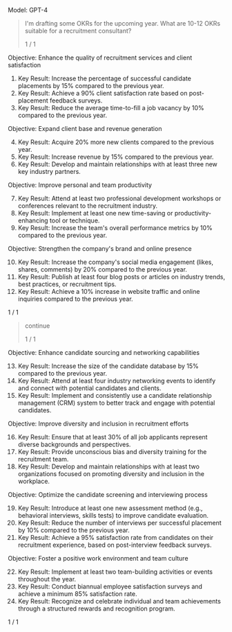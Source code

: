 Model: GPT-4

> I'm drafting some OKRs for the upcoming year. What are 10-12 OKRs suitable for a recruitment consultant?
> 
> 1 / 1

Objective: Enhance the quality of recruitment services and client satisfaction

1.  Key Result: Increase the percentage of successful candidate placements by 15% compared to the previous year.
2.  Key Result: Achieve a 90% client satisfaction rate based on post-placement feedback surveys.
3.  Key Result: Reduce the average time-to-fill a job vacancy by 10% compared to the previous year.

Objective: Expand client base and revenue generation

4.  Key Result: Acquire 20% more new clients compared to the previous year.
5.  Key Result: Increase revenue by 15% compared to the previous year.
6.  Key Result: Develop and maintain relationships with at least three new key industry partners.

Objective: Improve personal and team productivity

7.  Key Result: Attend at least two professional development workshops or conferences relevant to the recruitment industry.
8.  Key Result: Implement at least one new time-saving or productivity-enhancing tool or technique.
9.  Key Result: Increase the team's overall performance metrics by 10% compared to the previous year.

Objective: Strengthen the company's brand and online presence

10.  Key Result: Increase the company's social media engagement (likes, shares, comments) by 20% compared to the previous year.
11.  Key Result: Publish at least four blog posts or articles on industry trends, best practices, or recruitment tips.
12.  Key Result: Achieve a 10% increase in website traffic and online inquiries compared to the previous year.

1 / 1

> continue
> 
> 1 / 1

Objective: Enhance candidate sourcing and networking capabilities

13.  Key Result: Increase the size of the candidate database by 15% compared to the previous year.
14.  Key Result: Attend at least four industry networking events to identify and connect with potential candidates and clients.
15.  Key Result: Implement and consistently use a candidate relationship management (CRM) system to better track and engage with potential candidates.

Objective: Improve diversity and inclusion in recruitment efforts

16.  Key Result: Ensure that at least 30% of all job applicants represent diverse backgrounds and perspectives.
17.  Key Result: Provide unconscious bias and diversity training for the recruitment team.
18.  Key Result: Develop and maintain relationships with at least two organizations focused on promoting diversity and inclusion in the workplace.

Objective: Optimize the candidate screening and interviewing process

19.  Key Result: Introduce at least one new assessment method (e.g., behavioral interviews, skills tests) to improve candidate evaluation.
20.  Key Result: Reduce the number of interviews per successful placement by 10% compared to the previous year.
21.  Key Result: Achieve a 95% satisfaction rate from candidates on their recruitment experience, based on post-interview feedback surveys.

Objective: Foster a positive work environment and team culture

22.  Key Result: Implement at least two team-building activities or events throughout the year.
23.  Key Result: Conduct biannual employee satisfaction surveys and achieve a minimum 85% satisfaction rate.
24.  Key Result: Recognize and celebrate individual and team achievements through a structured rewards and recognition program.

1 / 1